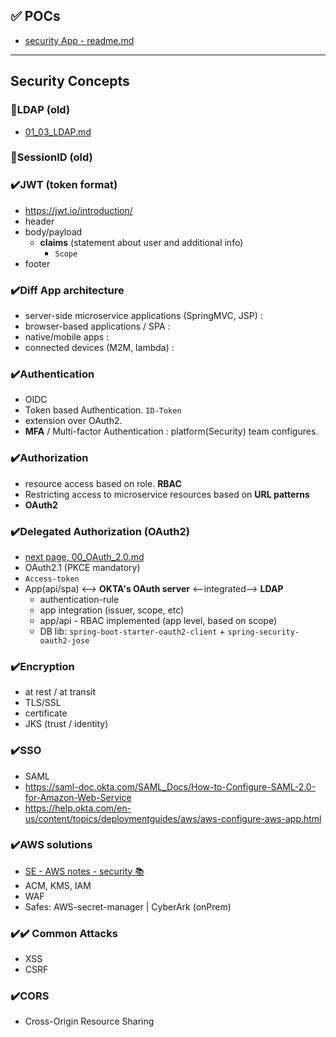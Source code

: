 ## ✅ POCs
- [security App - readme.md](../../../src/main/java/microservice/securityApp/readme.md)

--- 
## Security Concepts
### 🔶LDAP (old)
- [01_03_LDAP.md](01_03_LDAP.md)

### 🔶SessionID (old)

### ✔️JWT (token format)
- https://jwt.io/introduction/
- header
- body/payload
    - **claims** (statement about user and additional info)
        - `Scope`
- footer

### ✔️Diff App architecture
- server-side microservice applications (SpringMVC, JSP) :
- browser-based applications / SPA :
- native/mobile apps :
- connected devices (M2M, lambda) :

### ✔️Authentication
- OIDC
- Token based Authentication.  `ID-Token`
- extension over OAuth2.
- **MFA** / Multi-factor Authentication : platform(Security) team configures.

### ✔️Authorization
- resource access based on role. **RBAC**
- Restricting access to microservice resources based on **URL patterns**
- **OAuth2**

### ✔️Delegated Authorization (OAuth2)
- [next page, 00_OAuth_2.0.md](00_OAuth_2.0.md)
- OAuth2.1 (PKCE mandatory)
- `Access-token`
- App(api/spa) <--> **OKTA's OAuth server** <--integrated--> **LDAP**
  - authentication-rule
  - app integration (issuer, scope, etc)
  - app/api - RBAC implemented (app level, based on scope)
  - DB lib: `spring-boot-starter-oauth2-client` + `spring-security-oauth2-jose`

### ✔️Encryption
- at rest / at transit
- TLS/SSL
- certificate
- JKS (trust / identity)

### ✔️SSO
- SAML
- https://saml-doc.okta.com/SAML_Docs/How-to-Configure-SAML-2.0-for-Amazon-Web-Service
- https://help.okta.com/en-us/content/topics/deploymentguides/aws/aws-configure-aws-app.html

### ✔️AWS solutions 
- [SE - AWS notes - security 📚](https://github.com/lekhrajdinkar/solution-engineer/tree/main/docs/01_aws/06_Security)
- ACM, KMS, IAM
- WAF
- Safes: AWS-secret-manager | CyberArk (onPrem)

### ✔️✔️ Common Attacks
- XSS
- CSRF 

### ✔️CORS
- Cross-Origin Resource Sharing



